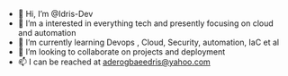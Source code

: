 - 👋 Hi, I’m @Idris-Dev
- 👀 I’m a interested in everything tech and presently focusing on cloud and automation
- 🌱 I’m currently learning Devops , Cloud, Security, automation, IaC et al
- 💞️ I’m looking to collaborate on projects and deployment
- 📫 I can be reached at aderogbaeedris@yahoo.com

<!---
Idris-Dev/Idris-Dev is a ✨ special ✨ repository because its `README.md` (this file) appears on your GitHub profile.
You can click the Preview link to take a look at your changes.
--->
